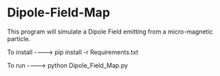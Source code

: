 # Dipole-Field-Map

This program will simulate a Dipole Field emitting from a micro-magnetic particle. 

To install ----> pip install -r Requirements.txt

To run ----> python Dipole_Field_Map.py
